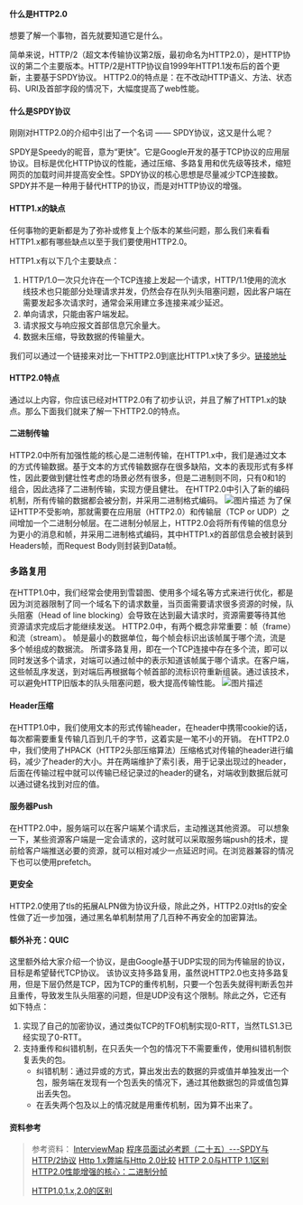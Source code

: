 #### 什么是HTTP2.0

想要了解一个事物，首先就要知道它是什么。

简单来说，HTTP/2（超文本传输协议第2版，最初命名为HTTP2.0），是HTTP协议的第二个主要版本。HTTP/2是HTTP协议自1999年HTTP1.1发布后的首个更新，主要基于SPDY协议。
HTTP2.0的特点是：在不改动HTTP语义、方法、状态码、URI及首部字段的情况下，大幅度提高了web性能。

#### 什么是SPDY协议

刚刚对HTTP2.0的介绍中引出了一个名词 —— SPDY协议，这又是什么呢？

SPDY是Speedy的昵音，意为“更快”。它是Google开发的基于TCP协议的应用层协议。目标是优化HTTP协议的性能，通过压缩、多路复用和优先级等技术，缩短网页的加载时间并提高安全性。SPDY协议的核心思想是尽量减少TCP连接数。SPDY并不是一种用于替代HTTP的协议，而是对HTTP协议的增强。

#### HTTP1.x的缺点

任何事物的更新都是为了弥补或修复上个版本的某些问题，那么我们来看看HTTP1.x都有哪些缺点以至于我们要使用HTTP2.0。

HTTP1.x有以下几个主要缺点：

1. HTTP/1.0一次只允许在一个TCP连接上发起一个请求，HTTP/1.1使用的流水线技术也只能部分处理请求并发，仍然会存在队列头阻塞问题，因此客户端在需要发起多次请求时，通常会采用建立多连接来减少延迟。
2. 单向请求，只能由客户端发起。
3. 请求报文与响应报文首部信息冗余量大。
4. 数据未压缩，导致数据的传输量大。

我们可以通过一个链接来对比一下HTTP2.0到底比HTTP1.x快了多少。[链接地址](https://http2.akamai.com/demo)

#### HTTP2.0特点

通过以上内容，你应该已经对HTTP2.0有了初步认识，并且了解了HTTP1.x的缺点。那么下面我们就来了解一下HTTP2.0的特点。

#### 二进制传输

HTTP2.0中所有加强性能的核心是二进制传输，在HTTP1.x中，我们是通过文本的方式传输数据。基于文本的方式传输数据存在很多缺陷，文本的表现形式有多样性，因此要做到健壮性考虑的场景必然有很多，但是二进制则不同，只有0和1的组合，因此选择了二进制传输，实现方便且健壮。
在HTTP2.0中引入了新的编码机制，所有传输的数据都会被分割，并采用二进制格式编码。
![图片描述](https://segmentfault.com/img/bVbgpF5?w=874&h=459)
为了保证HTTP不受影响，那就需要在应用层（HTTP2.0）和传输层（TCP or UDP）之间增加一个二进制分帧层。在二进制分帧层上，HTTP2.0会将所有传输的信息分为更小的消息和帧，并采用二进制格式编码，其中HTTP1.x的首部信息会被封装到Headers帧，而Request Body则封装到Data帧。

### 多路复用

在HTTP1.0中，我们经常会使用到雪碧图、使用多个域名等方式来进行优化，都是因为浏览器限制了同一个域名下的请求数量，当页面需要请求很多资源的时候，队头阻塞（Head of line blocking）会导致在达到最大请求时，资源需要等待其他资源请求完成后才能继续发送。
HTTP2.0中，有两个概念非常重要：帧（frame）和流（stream）。
帧是最小的数据单位，每个帧会标识出该帧属于哪个流，流是多个帧组成的数据流。
所谓多路复用，即在一个TCP连接中存在多个流，即可以同时发送多个请求，对端可以通过帧中的表示知道该帧属于哪个请求。在客户端，这些帧乱序发送，到对端后再根据每个帧首部的流标识符重新组装。通过该技术，可以避免HTTP旧版本的队头阻塞问题，极大提高传输性能。
![图片描述](https://segmentfault.com/img/bVbgpF3?w=494&h=138)

#### Header压缩

在HTTP1.0中，我们使用文本的形式传输header，在header中携带cookie的话，每次都需要重复传输几百到几千的字节，这着实是一笔不小的开销。
在HTTP2.0中，我们使用了HPACK（HTTP2头部压缩算法）压缩格式对传输的header进行编码，减少了header的大小。并在两端维护了索引表，用于记录出现过的header，后面在传输过程中就可以传输已经记录过的header的键名，对端收到数据后就可以通过键名找到对应的值。

#### 服务器Push

在HTTP2.0中，服务端可以在客户端某个请求后，主动推送其他资源。
可以想象一下，某些资源客户端是一定会请求的，这时就可以采取服务端push的技术，提前给客户端推送必要的资源，就可以相对减少一点延迟时间。在浏览器兼容的情况下也可以使用prefetch。

#### 更安全

HTTP2.0使用了tls的拓展ALPN做为协议升级，除此之外，HTTP2.0对tls的安全性做了近一步加强，通过黑名单机制禁用了几百种不再安全的加密算法。

#### 额外补充：QUIC

这里额外给大家介绍一个协议，是由Google基于UDP实现的同为传输层的协议，目标是希望替代TCP协议。
该协议支持多路复用，虽然说HTTP2.0也支持多路复用，但是下层仍然是TCP，因为TCP的重传机制，只要一个包丢失就得判断丢包并且重传，导致发生队头阻塞的问题，但是UDP没有这个限制。除此之外，它还有如下特点：

1. 实现了自己的加密协议，通过类似TCP的TFO机制实现0-RTT，当然TLS1.3已经实现了0-RTT。
2. 支持重传和纠错机制，在只丢失一个包的情况下不需要重传，使用纠错机制恢复丢失的包。
   - 纠错机制：通过异或的方式，算出发出去的数据的异或值并单独发出一个包，服务端在发现有一个包丢失的情况下，通过其他数据包的异或值包算出丢失包。
   - 在丢失两个包及以上的情况就是用重传机制，因为算不出来了。

#### 资料参考

> 参考资料：
> [InterviewMap](https://yuchengkai.cn/docs/zh/cs/#http-2-0)
> [程序员面试必考题（二十五）---SPDY与HTTP/2协议](https://www.jianshu.com/p/d352b4c9e26a)
> [Http 1.x弊端与Http 2.0比较](https://www.cnblogs.com/barrywxx/p/8570006.html)
> [HTTP 2.0与HTTP 1.1区别](https://www.cnblogs.com/frankyou/p/6145485.html)
> [HTTP2.0性能增强的核心：二进制分帧](https://blog.csdn.net/u011904605/article/details/53012844)
>
> [HTTP1.0,1.x,2.0的区别](https://mp.weixin.qq.com/s/GICbiyJpINrHZ41u_4zT-A)